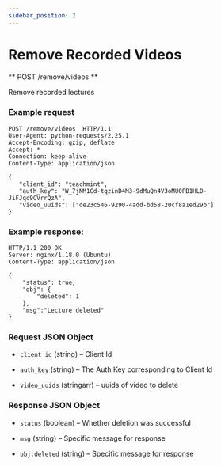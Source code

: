 ```yaml
---
sidebar_position: 2
---
```


# Remove Recorded Videos

** POST /remove/videos **

Remove recorded lectures

### Example request

```http
POST /remove/videos  HTTP/1.1
User-Agent: python-requests/2.25.1
Accept-Encoding: gzip, deflate
Accept: *
Connection: keep-alive
Content-Type: application/json

{
   "client_id": "teachmint",
   "auth_key": "W_7jNM1Cd-tqzinD4M3-9dMuQn4V3oMU0FB1HLD-JiFJqc9CVrrQzA",
   "video_uuids": ["de23c546-9290-4add-bd58-20cf8a1ed29b"]
}
```

### Example response:

```http
HTTP/1.1 200 OK
Server: nginx/1.18.0 (Ubuntu)
Content-Type: application/json

{
    "status": true,
    "obj": {
        "deleted": 1
    },
    "msg":"Lecture deleted"
}
```

### Request JSON Object

- `client_id` (string) – Client Id

- `auth_key` (string) – The Auth Key corresponding to Client Id

- `video_uuids` (stringarr) – uuids of video to delete

### Response JSON Object

- `status` (boolean) – Whether deletion was successful

- `msg` (string) – Specific message for response

- `obj.deleted` (string) – Specific message for response
